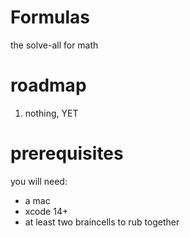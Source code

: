 # Formulas
the solve-all for math  
# roadmap 
1. nothing, YET
# prerequisites
you will need:  
- a mac  
- xcode 14+
- at least two braincells to rub together
